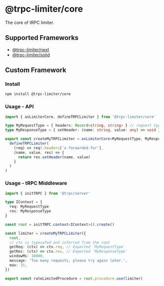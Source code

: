 # @trpc-limiter/core

The core of tRPC limiter.

## Supported Frameworks

- [@trpc-limiter/next](https://github.com/OrJDev/trpc-limiter/tree/main/packages/next)
- [@trpc-limiter/solid](https://github.com/OrJDev/trpc-limiter/tree/main/packages/solid)

## Custom Framework

### Install

```bash
npm install @trpc-limiter/core
```

### Usage - API

```ts
import { asLimiterCore, defineTRPCLimiter } from '@trpc-limiter/core'

type MyRequestType = { headers: Record<string, string> } // request type
type MyResponseType = { setHeader: (name: string, value: any) => void } // response type

export const createMyTRPCLimiter = asLimiterCore<MyRequestType, MyResponseType>(
  defineTRPCLimiter(
    (req) => req?.headers['x-forwarded-for'],
    (name, value, res) => {
      return res.setHeader(name, value)
    }
  )
)
```

### Usage - tRPC Middleware

```ts
import { initTRPC } from '@trpc/server'

type IContext = {
  req: MyRequestType
  res: MyResponseType
}

const root = initTRPC.context<IContext>().create()

const limiter = createMyTRPCLimiter({
  root,
  // ctx is typesafed and inferred from the root
  getReq: (ctx) => ctx.req, // Expected `MyRequestType`
  getRes: (ctx) => ctx.res, // Expected `MyResponseType`
  windowMs: 10000,
  message: 'Too many requests, please try again later.',
  max: 15,
})

export const rateLimitedProcedure = root.procedure.use(limiter)
```

